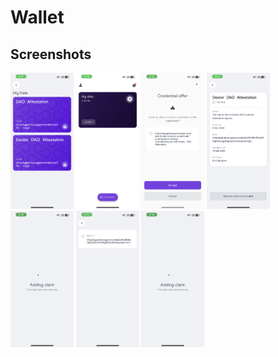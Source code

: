 # Wallet

## Screenshots

<div>
<img src="screenshots/SS_1.PNG" width="20%"> 
<img src="screenshots/SS_2.PNG" width="20%">
<img src="screenshots/SS_3.PNG" width="20%">
<img src="screenshots/SS_4.PNG" width="20%"> 
</div>

<div>
<img src="screenshots/SS_5.PNG" width="20%"> 
<img src="screenshots/SS_6.PNG" width="20%">
<img src="screenshots/SS_7.PNG" width="20%">
</div>
